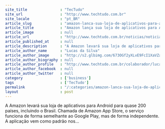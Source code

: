 ```yaml
---
site_title               : "TecTudo"
site_url                 : "http://www.techtudo.com.br"
site_locale              : "pt_BR"
article_slug             : "amazon-lanca-sua-loja-de-aplicativos-para-android-no-brasil"
article_title            : "Amazon lança sua loja de aplicativos para Android no Brasil"
article_image            : null
article_url              : "http://www.techtudo.com.br/noticias/noticia/2013/04/amazon-lanca-sua-loja-de-aplicativos-para-android-no-brasil.html"
article_published_at     : null
article_description      : "A Amazon levará sua loja de aplicativos para Android para quase 200 países, incluindo o Brasil. Chamada de Amazon App Store, o serviço funciona de forma semelhante ao Google Play, mas de forma independente. A aplicação vem como padrão nos..."
article_author_name      : "Lucas da Silva"
article_author_image     : "http://s2.glbimg.com/673OGf2yXLvE9FcI1XaVZaCbbwA=/30x30/s2.glbimg.com/Ldyhc6U02izltg6eBbZY6gfag54=/0x0:140x140/75x75/s.glbimg.com/po/tt2/f/original/2013/04/16/lucas-da-silva.jpeg"
article_author_biography : null
article_author_profile   : "http://www.techtudo.com.br/colaborador/lucas-da-silva.html"
article_author_facebook  : null
article_author_twitter   : null
category                 : ['business']
tags                     : ['TecTudo']
permalink                : "/:categories/amazon-lanca-sua-loja-de-aplicativos-para-android-no-brasil/"
layout                   : post
---
```


A Amazon levará sua loja de aplicativos para Android para quase 200 países, incluindo o Brasil. Chamada de Amazon App Store, o serviço funciona de forma semelhante ao Google Play, mas de forma independente. A aplicação vem como padrão nos...

